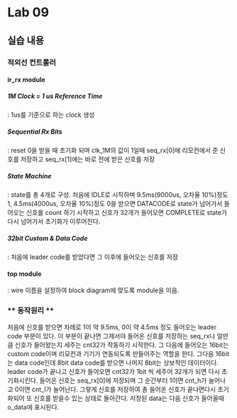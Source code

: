 # Lab 09
## 실습 내용
### **적외선 컨트롤러**
#### **ir_rx module**
##### 1M Clock = 1 us Reference Time 
: 1us를 기준으로 하는 clock 생성
##### Sequential Rx Bits
: reset 0을 받을 때 초기화 되며 clk_1M의 값이 1일때 seq_rx[0]에 리모컨에서 준 신호를 저장하고 seq_rx[1]에는 바로 전에 받은 신호를 저장 
##### State Machine
: state를 총 4개로 구성. 처음에 IDLE로 시작하며 9.5ms(9000us, 오차율 10%)정도 1, 4.5ms(4000us, 오차율 10%)정도 0을 받으면 DATACODE로 state가 넘어가서 들어오는 신호를 count 하기 시작하고 신호가 32개가 들어오면 COMPLETE로 state가 다시 넘어가서 초기화가 이루어진다.
##### 32bit Custom & Data Code
: 처음에 leader code를 받았다면 그 이후에 들어오는 신호를 저장
#### **top module**
: wire 이름을 설정하여 block diagram에 맞도록 module을 이음.

### ** 동작원리 **
처음에 신호를 받으면 차례로 1이 약 9.5ms, 0이 약 4.5ms 정도 들어오는 leader code 부분이 있다. 이 부분이 끝나면 그제서야 들어온 신호를 저장하는 seq_rx나 얼만큼 신호가 들어왔는지 세주는 cnt32가 작동하기 시작한다. 그 다음에 들어오는 16bit는 custom code이며 리모컨과 기기가 연동되도록 만들어주는 역할을 한다. 그다음 16bit는 data code인데 8bit data code를 받으면 나머지 8bit는 상보적인 데이터이다. leader code가 끝나고 신호가 들어오면 cnt32가 1bit 씩 세주어 32개가 되면 다시 초기화시킨다.  들어온 신호는 seq_rx[0]에 저장되며 그 순간부터 1이면 cnt_h가 늘어나고 0이면 cnt_l가 늘어난다. 그렇게 신호를 저장하여 총 들어온 신호가 끝나면다시 초기화되어 또 신호를 받을수 있는 상태로 돌아간다. 저장된 data는 다음 신호가 들어올때 o_data에 표시된다.

<!--stackedit_data:
eyJoaXN0b3J5IjpbNjY0NTYwMzIwXX0=
-->